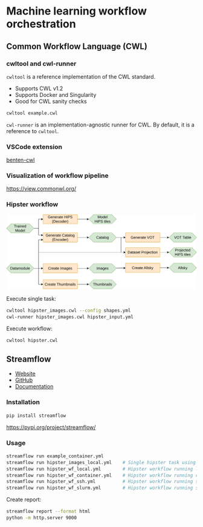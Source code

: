 # Machine learning workflow orchestration

## Common Workflow Language (CWL)

### cwltool and cwl-runner

`cwltool` is a reference implementation of the CWL standard.
 - Supports CWL v1.2
 - Supports Docker and Singularity
 - Good for CWL sanity checks

```bash
cwltool example.cwl
```

`cwl-runner` is an implementation-agnostic runner for CWL. By default, it is a reference to `cwltool`.

### VSCode extension

[benten-cwl](https://marketplace.visualstudio.com/items?itemName=sbg-rabix.benten-cwl)

### Visualization of workflow pipeline

https://view.commonwl.org/



### Hipster workflow

![](../docs/assets/HiPSter_workflow.svg)

Execute single task:
```bash
cwltool hipster_images.cwl --config shapes.yml
cwl-runner hipster_images.cwl hipster_input.yml
```

Execute workflow:
```bash
cwltool hipster.cwl
```


## Streamflow

- [Website](https://streamflow.di.unito.it/)
- [GitHub](https://github.com/alpha-unito/streamflow)
- [Documentation](https://streamflow.readthedocs.io/en/latest/)


### Installation

```bash
pip install streamflow
```
https://pypi.org/project/streamflow/


### Usage

```bash
streamflow run example_container.yml
streamflow run hipster_images_local.yml    # Single hipster task using default values
streamflow run hipster_wf_local.yml        # Hipster workflow running local
streamflow run hipster_wf_container.yml    # Hipster workflow running container
streamflow run hipster_wf_ssh.yml          # Hipster workflow running ssh
streamflow run hipster_wf_slurm.yml        # Hipster workflow running slurm
```

Create report:

```bash
streamflow report --format html
python -m http.server 9000
```
